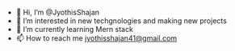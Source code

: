 - 👋 Hi, I’m @JyothisShajan
- 👀 I’m interested in new techgnologies and making new projects 
- 🌱 I’m currently learning Mern stack
- 📫 How to reach me jyothisshajan41@gmail.com

<!---
JyothisShajan/JyothisShajan is a ✨ special ✨ repository because its `README.md` (this file) appears on your GitHub profile.
You can click the Preview link to take a look at your changes.
--->
